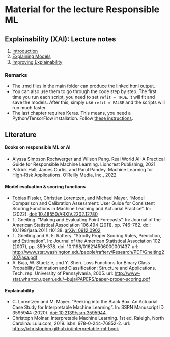 # Material for the lecture Responsible ML

## Explainability (XAI): Lecture notes

1. [Introduction](https://lorentzenchr.github.io/responsible_ml_material/xai_1_introduction.html)
2. [Explaining Models](https://lorentzenchr.github.io/responsible_ml_material/xai_2_explaining_models.html)
3. [Improving Explainability](https://lorentzenchr.github.io/responsible_ml_material/xai_3_improving_explainability.html)

### Remarks

- The .rmd files in the main folder can produce the linked html output. 
- You can also use them to go through the code step by step. The first time you run each script, you need to set `refit = TRUE`. It will fit and save the models. After this, simply use `refit = FALSE` and the scripts will run much faster.
- The last chapter requires Keras. This means, you need a Python/TensorFlow installation. Follow [these instructions](https://tensorflow.rstudio.com/reference/keras/install_keras).

## Literature

#### Books on responsible ML or AI
- Alyssa Simpson Rochwerger and Wilson Pang. Real World AI: A Practical Guide for Responsible Machine Learning. Lioncrest Publishing, 2021
- Patrick Hall, James Curtis, and Parul Pandey. Machine Learning for High-Risk Applications. O’Reilly Media, Inc., 2022

#### Model evaluation & scoring functions
- Tobias Fissler, Christian Lorentzen, and Michael Mayer. “Model Comparison and Calibration Assessment: User Guide for Consistent Scoring Functions in Machine Learning and Actuarial Practice”. In: (2022). [doi: 10.48550/ARXIV.2202.12780](https://doi.org/10.48550/ARXIV.2202.12780)
- T. Gneiting. “Making and Evaluating Point Forecasts”. In: Journal of the American Statistical Association 106.494 (2011), pp. 746–762. doi: 10.1198/jasa.2011.r10138. [arXiv: 0912.0902](https://doi.org/10.48550/arXiv.0912.0902)
- T. Gneiting and A. E. Raftery. “Strictly Proper Scoring Rules, Prediction, and Estimation”. In: Journal of the American Statistical Association 102 (2007), pp. 359–378. doi: 10.1198/016214506000001437. url: http://www.stat.washington.edu/people/raftery/Research/PDF/Gneiting2007jasa.pdf
- A. Buja, W. Stuetzle, and Y. Shen. Loss Functions for Binary Class Probability Estimation and Classification: Structure and Applications. Tech. rep. University of Pennsylvania, 2005. url: http://www-stat.wharton.upenn.edu/~buja/PAPERS/paper-proper-scoring.pdf

#### Explainability
- C. Lorentzen and M. Mayer. “Peeking into the Black Box: An Actuarial Case Study for Interpretable Machine Learning”. In: SSRN Manuscript ID 3595944 (2020). [doi: 10.2139/ssrn.3595944](https://doi.org/10.2139/ssrn.3595944).
- Christoph Molnar. Interpretable Machine Learning. 1st ed. Raleigh, North Carolina: Lulu.com, 2019. isbn: 978-0-244-76852-2. url: https://christophm.github.io/interpretable-ml-book